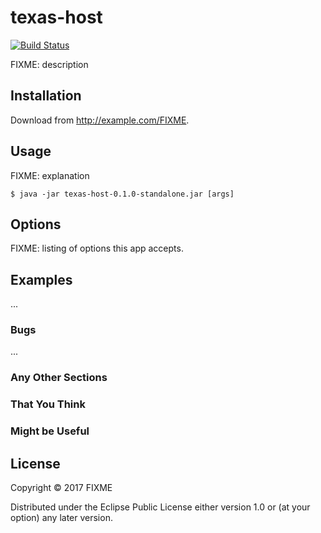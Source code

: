 # texas-host
[![Build Status](https://travis-ci.org/hollannikas/ssoidh-fire.svg?branch=master)](https://travis-ci.org/hollannikas/texas-host)

FIXME: description

## Installation

Download from http://example.com/FIXME.

## Usage

FIXME: explanation

    $ java -jar texas-host-0.1.0-standalone.jar [args]

## Options

FIXME: listing of options this app accepts.

## Examples

...

### Bugs

...

### Any Other Sections
### That You Think
### Might be Useful

## License

Copyright © 2017 FIXME

Distributed under the Eclipse Public License either version 1.0 or (at
your option) any later version.
